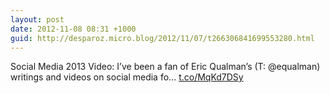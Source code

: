 ```yaml
---
layout: post
date: 2012-11-08 08:31 +1000
guid: http://desparoz.micro.blog/2012/11/07/t266306841699553280.html
---
```

Social Media 2013 Video: I’ve been a fan of Eric Qualman’s (T: @equalman) writings and videos on social media fo... [t.co/MqKd7DSy](http://t.co/MqKd7DSy)
